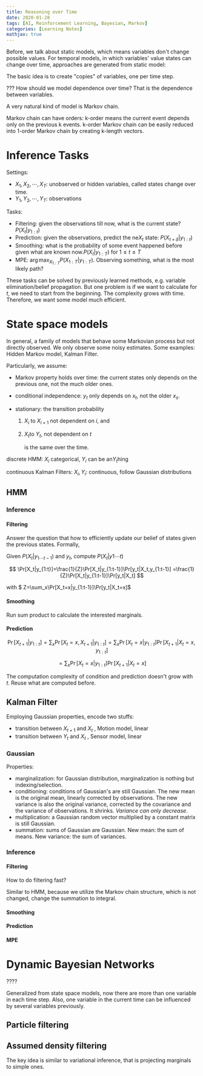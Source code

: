 ```yaml
---
title: Reasoning over Time
date: 2020-01-28
tags: [AI, Reinforcement Learning, Bayesian, Markov]
categories: [Learning Notes]
mathjax: true
---
```


Before, we talk about static models, which means variables don't change possible values. For temporal models, in which variables' value states can change over time, approaches are generated from static model:

The basic idea is to create "copies" of variables, one per time step.

??? How should we model dependence over time? That is the dependence between variables.

A very natural kind of model is Markov chain. 

Markov chain can have orders: k-order means the current event depends only on the previous k events. k-order Markov chain can be easily reduced into 1-order Markov chain by creating k-length vectors.



# Inference Tasks

Settings:

- $X_1,X_2,\cdots,X_T$: unobserved or hidden variables, called states change over time.
- $Y_1, Y_2,\cdots,Y_T$: observations

Tasks:

- Filtering: given the observations till now, what is the current state? $P(X_t|y_{1:t})$
- Prediction: given the observations, predict the ne$X_t$ state: $P(X_{t+\delta}|y_{1:t})$​
- Smoothing: what is the probability of some event happened before given what are known now.$P(X_t|y_{1:T})$ for $1\leq t\leq T$
- MPE: $\arg \max_{X_{1:T}} P(X_{1:T}|y_{1:T})$. Observing something, what is the most likely path?

These tasks can be solved by previously learned methods, e.g. variable elimination/belief propagation. But one problem is if we want to calculate for $t$, we need to start from the beginning. The complexity grows with time. Therefore, we want some model much efficient. 



# State space models

In general, a family of models that behave some Markovian process but not directly observed. We only observe some noisy estimates. Some examples: Hidden Markov model, Kalman Filter.

Particularly, we assume:

- Markov property holds over time: the current states only depends on the previous one, not the much older ones.

- conditional independence: $y_t$ only depends on $x_t$, not the older $x_s$. 

- stationary: the transition probability 

  1. $X_i$ to $X_{i+1}$ not dependent on $i$, and 

  2. $X_t$​ to $Y_t$​, not dependent on $t$

     is the same over the time. 

discrete HMM: $X_i$​ categorical, $Y_i$ can be an$Y_t$hing

continuous Kalman Filters: $X_i, Y_i$: continuous, follow Gaussian distributions

## HMM

### Inference

#### Filtering

Answer the question that how to efficiently update our belief of states given the previous states. Formally,

Given $P(X_t|y_{1\cdots t-1})$ and $y_t$, compute $P(X_t|y{1\cdots t})$

$$
\Pr[X_t|y_{1:t}]=\frac{1}{Z}\Pr[X_t|y_{1:t-1}]\Pr[y_t|X_t,y_{1:t-1}] =\frac{1}{Z}\Pr[X_t|y_{1:t-1}]\Pr[y_t|X_t]
$$


with $ Z=\sum_x\Pr[X_t=x|y_{1:t-1}]\Pr[y_t|X_t=x]$

#### Smoothing

Run sum product to calculate the interested marginals.

#### Prediction

$$
\Pr[X_{t+1}|y_{1:t}]=\sum_x\Pr[X_t=x,X_{t+1}|y_{1:t}]=\sum_x \Pr[X_t=x|y_{1:t}]\Pr[X_{t+1}|X_t=x,y_{1:t}]
$$

$$
=\sum_x\Pr[X_t=x|y_{1:t}]\Pr[X_{t+1}|X_t=x]
$$

The computation complexity of condition and prediction doesn't grow with $t$. Reuse what are computed before.

## Kalman Filter

Employing Gaussian properties, encode two stuffs:

- transition between $X_{t+1}$ and $X_t$​ , Motion model, linear
- transition between $Y_t$ and $X_t$​ , Sensor model, linear

### Gaussian

Properties: 

- marginalization: for Gaussian distribution, marginalization is nothing but indexing/selection.
- conditioning: conditions of Gaussian's are still Gaussian. The new mean is the original mean, linearly corrected by observations. The new variance is also the original variance, corrected by the covariance and the variance of observations. It shrinks. *Variance can only decrease*.
- multiplication: a Gaussian random vector multiplied by a constant matrix is still Gaussian.
- summation: sums of Gaussian are Gaussian. New mean: the sum of means. New variance: the sum of variances.

### Inference

#### Filtering

How to do filtering fast? 

Similar to HMM, because we utilize the Markov chain structure, which is not changed, change the summation to integral.

#### Smoothing
#### Prediction
#### MPE

# Dynamic Bayesian Networks

????

Generalized from state space models, now there are more than one variable in each time step. Also, one variable in the current time can be influenced by several variables previously.

## Particle filtering



## Assumed density filtering

The key idea is similar to variational inference, that is projecting marginals to simple ones.